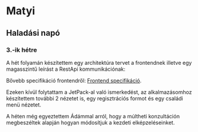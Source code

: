 # Matyi
## Haladási napó

### 3.-ik hétre
A hét folyamán készítettem egy architektúra tervet a frontendnek illetve egy magasszintű leírást a RestApi kommunikációnak: 

Bővebb specifikáció frontendről: [Frontend specifikáció](https://github.com/Matyi98/MSc-Onlab1/blob/main/Dokument%C3%A1ci%C3%B3k/Architekt%C3%BAra_terv.md).


Ezeken kívül folytattam a JetPack-al való ismerkedést, az alkalmazásomhoz készítettem további 2 nézetet is, egy regisztrációs formot és egy családi menü nézetet. 

A héten még egyeztettem Ádámmal arról, hogy a múltheti konzultáción megbeszéltek alapján hogyan módosítjuk a kezdeti elképzeléseinket. 
